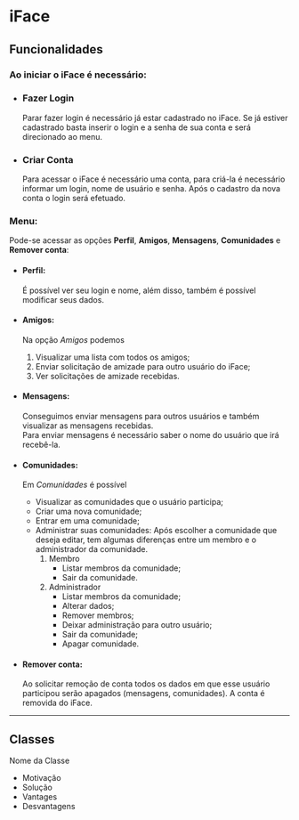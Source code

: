 # iFace

## Funcionalidades

### Ao iniciar o iFace é necessário:
* ### Fazer Login
  Parar fazer login é necessário já estar cadastrado no iFace. Se já estiver cadastrado basta inserir o login e a senha de sua conta e será direcionado ao menu.
  
* ### Criar Conta
  Para acessar o iFace é necessário uma conta, para criá-la é necessário informar um login, nome de usuário e senha. Após o cadastro da nova conta o login será efetuado.
  
### Menu: 
Pode-se acessar as opções **Perfil**, **Amigos**, **Mensagens**, **Comunidades** e **Remover conta**:
  
  * #### Perfil:
    É possível ver seu login e nome, além disso, também é possível modificar seus dados.
    
  * #### Amigos:
    Na opção _Amigos_ podemos
      1. Visualizar uma lista com todos os amigos;
      2. Enviar solicitação de amizade para outro usuário do iFace;
      3. Ver solicitações de amizade recebidas.
      
  * #### Mensagens:
    Conseguimos enviar mensagens para outros usuários e também visualizar as mensagens recebidas.<br>
    Para enviar mensagens é necessário saber o nome do usuário que irá recebê-la.
    
  * #### Comunidades:
    Em _Comunidades_ é possível
      * Visualizar as comunidades que o usuário participa;
      * Criar uma nova comunidade;
      * Entrar em uma comunidade;
      * Administrar suas comunidades:
      Após escolher a comunidade que deseja editar, tem algumas diferenças entre um membro e o administrador da comunidade.
        1. Membro
            * Listar membros da comunidade;
            * Sair da comunidade.
        2. Administrador
            * Listar membros da comunidade;
            * Alterar dados;
            * Remover membros;
            * Deixar administração para outro usuário;
            * Sair da comunidade;
            * Apagar comunidade.
        
  * #### Remover conta:
    Ao solicitar remoção de conta todos os dados em que esse usuário participou serão apagados (mensagens, comunidades). A conta é removida do iFace.
 
---

## Classes
 
Nome da Classe
  * Motivação
  * Solução
  * Vantages
  * Desvantagens
